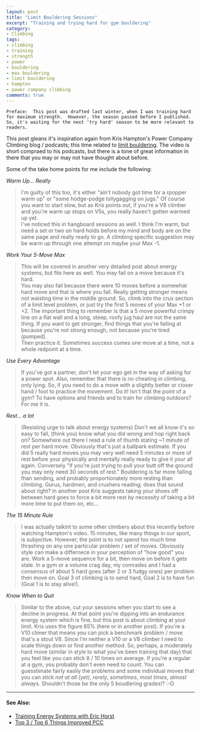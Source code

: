 ```yaml
---
layout: post
title: "Limit Bouldering Sessions"
excerpt: "Training and trying hard for gym bouldering"
category:
- Climbing
tags:
- climbing
- training
- strength
- power
- bouldering
- max bouldering
- limit bouldering
- hampton
- power company climbing
comments: true
---
```


~~~
Preface:  This post was drafted last winter, when I was training hard for maximum strength.  However, the season passed before I published.  So, it's waiting for the next 'try hard' season to be more relevant to readers.
~~~

This post gleans it's inspiration again from Kris Hampton's Power Company Climbing blog / podcasts; this time related to [limit 
bouldering](http://www.powercompanyclimbing.com/blog/2016/9/5/video-a-more-in-depth-look-at-limit-bouldering).  The video is short compraed to 
his podcasts, but there is a tone of great information in there that you may or may not have thought about before.

Some of the take home points for me include the following:

*Warm Up... Really*

> I'm guilty of this too, it's either "ain't nobody got time for a rpopper warm up" or "some hodge-podge lollygagging on jugs."  Of course you 
want to start slow, but as Kris points out, if you're a V8 climber and you're warm up stops on V5s, you really haven't gotten warmed up yet.  
I've noticed this in hangboard sessions as well.  I think I'm warm, but need a set or two on hard holds before my mind and body are on the same 
page and really ready to go.  A climbing specific suggestion may be warm up through one attempt on maybe your Max -1.

*Work Your 5-Move Max*

> This will be covered in another very detailed post about energy systems, but fits here as well.  You may fail on a move because it's hard.  
You may also fail because there were 10  moves before a somewhat hard move and that is where you fall.  Really getting stronger means not 
waisting time in the middle ground.  So, climb into the crux section of a limit level problem, or just try the first 5 moves of your Max +1 or 
+2.  The important thing to remember is that a 5 move powerful crimpy line on a flat wall and a long, steep, roofy jug haul are not the same 
thing.  If you want to get stronger, find things that you're failing at because you're not strong enough, not because you're tired (pumped).  
Then practice it.  Sometimes success comes one move at a time, not a whole redpoint at a time.

*Use Every Advantage*

> If you've got a partner, don't let your ego get in the way of asking for a power spot.  Also, remember that there is no cheating in climbing, 
only lying.  So, if you need to do a move with a slightly better or closer hand / foot to practice the movement.  Do it!  Isn't that the point 
of a gym?  To have options and friends and to train for climbing outdoors? For me it is.

*Rest... a lot*

> (Resisting urge to talk about energy systems)  Don't we all know it's so easy to fall, (think you) know what you did wrong and hop right back 
on?  Somewhere out there I read a rule of thumb stating ~1 minute of rest per hard move.  Obviously that's just a ballpark estimate.  If you 
did 5 really hard moves you may very well need 5 minutes or more of rest before your physically and mentally really ready to give it your all 
again.  Conversely "if you're just trying to pull your butt off the ground you may only need 30 seconds of rest."  Bouldering is far more 
falling than sending, and probably proportionately more resting than climbing.  Gurus, hardmen, and crushers reading; does that sound about 
right?  In another post Kris suggests taking your shoes off between hard goes to force a bit more rest by necessity of taking a bit more time 
to put them on, etc...

*The 15 Minute Rule*

> I was actually talkint to some other clmibers about this recently before watching Hampton's video.  15 minutes, like many things in our 
sport, is subjective.  However, the point is to not spend too much time thrashing on any one particular problem / set of moves.  Obviously 
style can make a differnece in your perception of "how good" you are.  Work a 5-move sequence for a bit, then move on before it gets stale.  In 
a gym or a volume crag day, my comrades and I had a consensus of about 5 hard goes (after 2 or 3 fudgy ones) per problem then move on.  Goal 3 
of climbing is to send hard, Goal 2 is to have fun (Goal 1 is to stay alive!).

*Know When to Quit*

> Similar to the above, cut your sessions when you start to see a decline in progress.  At that point you're dipping into an endurance energy 
system which is fine, but this post is about climbing at your limit.  Kris uses the figure 85% (here or in another post).  If you're a V10 
climer that means you can pick a benchmark problem / move that's a stout V8.  Since I'm neither a V10 or a V8 climber I need to scale things 
down or find another method.  So, perhaps, a moderately hard move (similar in style to what you've been training that day) that you feel like 
you can stick 8 / 10 times on average.  If you're a regular at a gym, you probably don't even need to count.  You can guesstimate fairly easliy 
the problems and some individual moves that you can stick *not at all (yet)*, *rarely*, *sometimes*, *most times*, *almost always*.  Shouldn't 
those be the only 5 boudlering grades!? :-D

-----

#### See Also:

- [Training Energy Systems with Eric Horst](http://www.powercompanyclimbing.com/blog/2016/8/31/episode-10-energy-systems-training-with-eric-horst)
- [Top 3 / Top 6 Things Improved PCC](http://www.powercompanyclimbing.com/blog/2016/9/15/episode11-boardmeeting)
